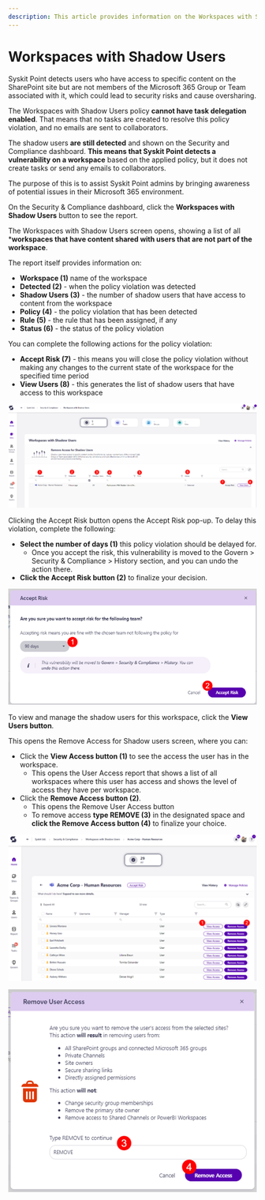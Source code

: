 ```yaml
---
description: This article provides information on the Workspaces with Shadow Users report.
---
```



# Workspaces with Shadow Users

Syskit Point detects users who have access to specific content on the SharePoint site but are not members of the Microsoft 365 Group or Team associated with it, which could lead to security risks and cause oversharing. 

The Workspaces with Shadow Users policy **cannot have task delegation enabled**. That means that no tasks are created to resolve this policy violation, and no emails are sent to collaborators.

The shadow users **are still detected** and shown on the Security and Compliance dashboard. **This means that Syskit Point detects a vulnerability on a workspace** based on the applied policy, but it does not create tasks or send any emails to collaborators. 

The purpose of this is to assist Syskit Point admins by
bringing awareness of potential issues in their Microsoft 365 environment. 

On the Security & Compliance dashboard, click the **Workspaces with Shadow Users** button to see the report.

The Workspaces with Shadow Users screen opens, showing a list of all ***workspaces that have content shared with users that are not part of the workspace**.

The report itself provides information on:
  * **Workspace (1)** name of the workspace
  * **Detected (2)** - when the policy violation was detected
  * **Shadow Users (3)** - the number of shadow users that have access to content from the workspace
  * **Policy (4)** - the policy violation that has been detected
  * **Rule (5)** - the rule that has been assigned, if any
  * **Status (6)** - the status of the policy violation

You can complete the following actions for the policy violation:
  * **Accept Risk (7)** - this means you will close the policy violation without making any changes to the current state of the workspace for the specified time period
  * **View Users (8)** - this generates the list of shadow users that have access to this workspace

![Workspaces with Shadow Users](../../.gitbook/assets/security-compliance-checks-workspace-with-shadow-users.png)

Clicking the Accept Risk button opens the Accept Risk pop-up. To delay this violation, complete the following:

  * **Select the number of days (1)** this policy violation should be delayed for.
    * Once you accept the risk, this vulnerability is moved to the Govern > Security & Compliance > History section, and you can undo the action there. 
  * **Click the Accept Risk button (2)** to finalize your decision.

![Workspaces with Shadow Users - Accept Risk Action](../../.gitbook/assets/security-compliance-checks-shadow-users-accept-risk.png)


To view and manage the shadow users for this workspace, click the **View Users button**.

This opens the Remove Access for Shadow users screen, where you can:

 * Click the **View Access button (1)** to see the access the user has in the workspace.
   * This opens the User Access report that shows a list of all workspaces where this user has access and shows the level of access they have per workspace. 
 * Click the **Remove Access button (2)**.
   * This opens the Remove User Access button
   * To remove access **type REMOVE (3)** in the designated space and **click the Remove Access button (4)** to finalize your choice.

![Workspaces with Shadow Users - Remove Access from Shadow Users Screen](../../.gitbook/assets/security-compliance-checks-shadow-users-access.png)

![Workspaces with Shadow Users - Remove Access](../../.gitbook/assets/security-compliance-checks-shadow-users-remove-access.png)